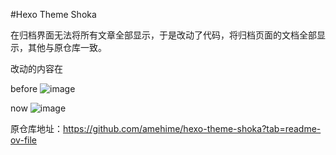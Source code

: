 #Hexo Theme Shoka

在归档界面无法将所有文章全部显示，于是改动了代码，将归档页面的文档全部显示，其他与原仓库一致。

改动的内容在

before
![image](https://github.com/zff1/my-shoka/assets/48055943/fd318c5b-2db9-4ad7-bfe8-d1a033982017)


now 
![image](https://github.com/zff1/my-shoka/assets/48055943/28bebf2a-3347-4651-9fae-89877b155e31)


原仓库地址：https://github.com/amehime/hexo-theme-shoka?tab=readme-ov-file
